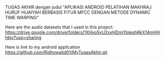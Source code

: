 TUGAS AKHIR dengan judul "APLIKASI ANDROID PELATIHAN MAKHRAJ HURUF HIJAIYAH BERBASIS FITUR MFCC DENGAN METODE DYNAMIC TIME WARPING"

Here are the audio datasets that I used in this project:
https://drive.google.com/drive/folders/1XHxo5vU2xxHDmiYpleshRkX14mHHhbjv?usp=sharing

Here is link to my android application
https://github.com/Ridhowalid01/MyTugasAkhir.git

